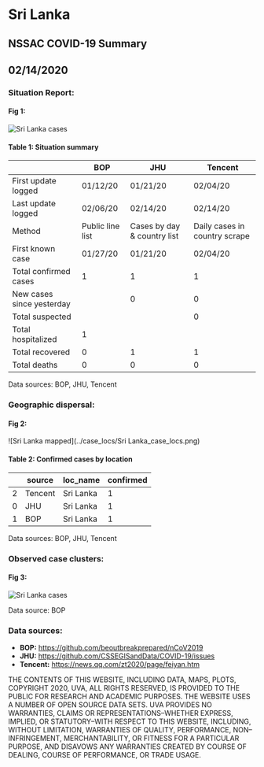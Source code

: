 # Sri Lanka
## NSSAC COVID-19 Summary
## 02/14/2020



 ### Situation Report:
#### Fig 1:
![Sri Lanka cases](../merged_histories/Sri%20Lanka_merged_histories.png)

#### Table 1: Situation summary
|                           | BOP              | JHU                         | Tencent                       |
|---------------------------|------------------|-----------------------------|-------------------------------|
| First update logged       | 01/12/20         | 01/21/20                    | 02/04/20                      |
| Last update logged        | 02/06/20         | 02/14/20                    | 02/14/20                      |
| Method                    | Public line list | Cases by day & country list | Daily cases in country scrape |
| First known case          | 01/27/20         | 01/21/20                    | 02/04/20                      |
| Total confirmed cases     | 1                | 1                           | 1                             |
| New cases since yesterday |                  | 0                           | 0                             |
| Total suspected           |                  |                             | 0                             |
| Total hospitalized        | 1                |                             |                               |
| Total recovered           | 0                | 1                           | 1                             |
| Total deaths              | 0                | 0                           | 0                             |
Data sources: BOP, JHU, Tencent


### Geographic dispersal:
#### Fig 2:
![Sri Lanka mapped](../case_locs/Sri Lanka_case_locs.png)

#### Table 2: Confirmed cases by location
|    | source   | loc_name   |   confirmed |
|----|----------|------------|-------------|
|  2 | Tencent  | Sri Lanka  |           1 |
|  0 | JHU      | Sri Lanka  |           1 |
|  1 | BOP      | Sri Lanka  |           1 |

Data sources: BOP, JHU, Tencent


### Observed case clusters:
#### Fig 3:
![Sri Lanka cases](../cluster_analysis/Sri%20Lanka_imported_cases.png)



Data source: BOP


### Data sources:
* **BOP:** https://github.com/beoutbreakprepared/nCoV2019
* **JHU:** https://github.com/CSSEGISandData/COVID-19/issues
* **Tencent:** https://news.qq.com/zt2020/page/feiyan.htm
    
    
    
    
    
THE CONTENTS OF THIS WEBSITE, INCLUDING DATA, MAPS, PLOTS, COPYRIGHT 2020, UVA, ALL RIGHTS RESERVED, IS PROVIDED TO THE PUBLIC FOR RESEARCH AND ACADEMIC PURPOSES. THE WEBSITE USES A NUMBER OF OPEN SOURCE DATA SETS. UVA PROVIDES NO WARRANTIES, CLAIMS OR REPRESENTATIONS–WHETHER EXPRESS, IMPLIED, OR STATUTORY–WITH RESPECT TO THIS WEBSITE, INCLUDING, WITHOUT LIMITATION, WARRANTIES OF QUALITY, PERFORMANCE, NON–INFRINGEMENT, MERCHANTABILITY, OR FITNESS FOR A PARTICULAR PURPOSE, AND DISAVOWS ANY WARRANTIES CREATED BY COURSE OF DEALING, COURSE OF PERFORMANCE, OR TRADE USAGE.